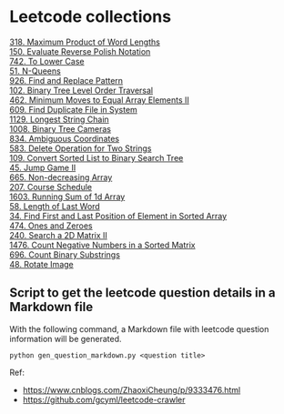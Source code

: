# Leetcode collections

[318. Maximum Product of Word Lengths](./318.%20Maximum%20Product%20of%20Word%20Lengths.md)  
[150. Evaluate Reverse Polish Notation](./150.%20Evaluate%20Reverse%20Polish%20Notation.md)  
[742. To Lower Case](./742.%20To%20Lower%20Case.md)  
[51. N-Queens](./51.%20N-Queens.md)  
[926. Find and Replace Pattern](./926.%20Find%20and%20Replace%20Pattern.md)  
[102. Binary Tree Level Order Traversal](./102.%20Binary%20Tree%20Level%20Order%20Traversal.md)  
[462. Minimum Moves to Equal Array Elements II](./462.%20Minimum%20Moves%20to%20Equal%20Array%20Elements%20II.md)  
[609. Find Duplicate File in System](./609.%20Find%20Duplicate%20File%20in%20System.md)  
[1129. Longest String Chain](./1129.%20Longest%20String%20Chain.md)  
[1008. Binary Tree Cameras](./1008.%20Binary%20Tree%20Cameras.md)  
[834. Ambiguous Coordinates](./834.%20Ambiguous%20Coordinates.md)  
[583. Delete Operation for Two Strings](./583.%20Delete%20Operation%20for%20Two%20Strings.md)  
[109. Convert Sorted List to Binary Search Tree](./109.%20Convert%20Sorted%20List%20to%20Binary%20Search%20Tree.md)  
[45. Jump Game II](./45.%20Jump%20Game%20II.md)  
[665. Non-decreasing Array](./665.%20Non-decreasing%20Array.md)  
[207. Course Schedule](./207.%20Course%20Schedule.md)  
[1603. Running Sum of 1d Array](./1603.%20Running%20Sum%20of%201d%20Array.md)  
[58. Length of Last Word](./58.%20Length%20of%20Last%20Word.md)  
[34. Find First and Last Position of Element in Sorted Array](./34.%20Find%20First%20and%20Last%20Position%20of%20Element%20in%20Sorted%20Array.md)   
[474. Ones and Zeroes](./474.%20Ones%20and%20Zeroes.md)  
[240. Search a 2D Matrix II](./240.%20Search%20a%202D%20Matrix%20II.md)  
[1476. Count Negative Numbers in a Sorted Matrix](./1476.%20Count%20Negative%20Numbers%20in%20a%20Sorted%20Matrix.md)  
[696. Count Binary Substrings](./696.%20Count%20Binary%20Substrings.md)  
[48. Rotate Image](./48.%20Rotate%20Image.md)

## Script to get the leetcode question details in a Markdown file

With the following command, a Markdown file with leetcode question information will be generated.

```
python gen_question_markdown.py <question title>
```

Ref:
- https://www.cnblogs.com/ZhaoxiCheung/p/9333476.html
- https://github.com/gcyml/leetcode-crawler